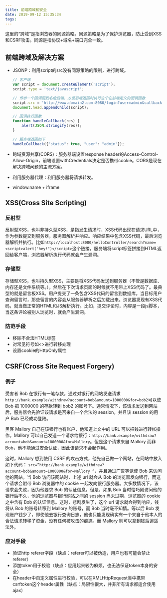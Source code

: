 ```yaml
---
title: 前端跨域和安全
date: 2019-09-12 15:35:34
tags:
---
```

这里的“跨域”是指浏览器的同源策略。同源策略是为了保护浏览器，防止受到XSS和CSRF攻击。同源是指协议+域名+端口完全一致。

## 前端跨域及解决方案

- JSONP：利用script的src没有同源策略的限制，进行跨域。

  ``` javascript
  // 客户端
  var script = document.createElement('script');
  script.type = 'text/javascript';

  // 传参一个回调函数名给后端，方便后端返回时执行这个在前端定义的回调函数
  script.src = 'http://www.domain2.com:8080/login?user=admin&callback=handleCallback';
  document.head.appendChild(script);

  // 回调执行函数
  function handleCallback(res) {
      alert(JSON.stringify(res));
  }
  
  // 服务端返回如下
  handleCallback({"status": true, "user": "admin"});
  ```

- 跨域资源共享(CORS)：服务器端设置response header的Access-Control-Allow-Origin，前端设置withCredentials决定是否携带cookie。CORS是现在解决跨域问题的主流方案。
- 利用服务器代理：利用服务器将请求转发。
- window.name + iframe

## XSS(Cross Site Scripting)

### 反射型

反射型XSS，也叫非持久型XSS，是指发生请求时，XSS代码出现在请求URL中，作为参数提交到服务器，服务器解析并响应。响应结果中包含XSS代码，最后浏览器解析并执行。比如`http://localhost:8080/helloController/search?name=<script>alert("hey!")</script>`这个链接，服务端将script标签拼接到HTML返回给客户端，浏览器解析执行代码就会产生漏洞。

### 存储型

存储型XSS，也叫持久型XSS，主要是将XSS代码发送到服务器（不管是数据库、内存还是文件系统等。），然后在下次请求页面的时候就不用带上XSS代码了。最典型的就是留言板XSS。用户提交了一条包含XSS代码的留言到数据库。当目标用户查询留言时，那些留言的内容会从服务器解析之后加载出来。浏览器发现有XSS代码，就当做正常的HTML和JS解析执行。比如，提交评论时，内容是一段js脚本，当这条评论被别人浏览时，就会产生漏洞。

### 防范手段

- 移除不合法HTML标签
- 对常见符号如<>进行转移处理
- 设置cookie的HttpOnly属性

## CSRF(Cross Site Request Forgery)

### 例子

受害者 Bob 在银行有一笔存款，通过对银行的网站发送请求`http://bank.example/withdraw?account=bob&amount=1000000&for=bob2`可以使 Bob 把 1000000 的存款转到 bob2 的账号下。通常情况下，该请求发送到网站后，服务器会先验证该请求是否来自一个合法的 session，并且该 session 的用户 Bob 已经成功登陆。

黑客 Mallory 自己在该银行也有账户，他知道上文中的 URL 可以把钱进行转帐操作。Mallory 可以自己发送一个请求给银行：`http://bank.example/withdraw?account=bob&amount=1000000&for=Mallory`。但是这个请求来自 Mallory 而非 Bob，他不能通过安全认证，因此该请求不会起作用。

这时，Mallory 想到使用 CSRF 的攻击方式，他先自己做一个网站，在网站中放入如下代码： `src=”http://bank.example/withdraw?account=bob&amount=1000000&for=Mallory ”`，并且通过广告等诱使 Bob 来访问他的网站。当 Bob 访问该网站时，上述 url 就会从 Bob 的浏览器发向银行，而这个请求会附带 Bob 浏览器中的 cookie 一起发向银行服务器。大多数情况下，该请求会失败，因为他要求 Bob 的认证信息。但是，如果 Bob 当时恰巧刚访问他的银行后不久，他的浏览器与银行网站之间的 session 尚未过期，浏览器的 cookie 之中含有 Bob 的认证信息。这时，悲剧发生了，这个 url 请求就会得到响应，钱将从 Bob 的账号转移到 Mallory 的账号，而 Bob 当时毫不知情。等以后 Bob 发现账户钱少了，即使他去银行查询日志，他也只能发现确实有一个来自于他本人的合法请求转移了资金，没有任何被攻击的痕迹。而 Mallory 则可以拿到钱后逍遥法外。

### 应对手段

- 验证http referer字段（缺点：referer可以被伪造，用户也有可能会禁止referer）
- 添加token用于校验（缺点：应用起来较为麻烦，也无法保证token本身的安全）
- 在header中自定义属性进行校验，可以在XMLHttpRequest类中携带csrftoken这个header属性（缺点：局限性很大，并非所有请求都适合使用ajax）
